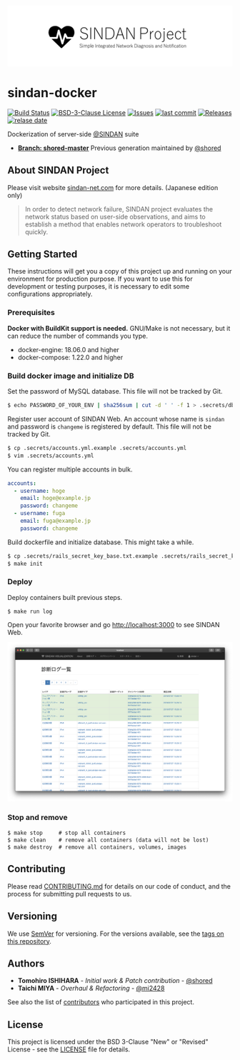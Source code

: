  ![SINDAN Project](https://raw.githubusercontent.com/SINDAN/sindan-docker/screenshot/logo.png)

# sindan-docker

[![Build Status](https://travis-ci.com/mi2428/sindan-docker.svg?token=4rNKUsBRFsZs9zARiDBB&branch=master)](https://travis-ci.com/mi2428/sindan-docker) [![BSD-3-Clause License](http://img.shields.io/github/license/SINDAN/sindan-docker)](LICENSE) [![Issues](https://img.shields.io/github/issues/SINDAN/sindan-docker)](https://github.com/SINDAN/sindan-docker/issues)
[![last commit](https://img.shields.io/github/last-commit/SINDAN/sindan-docker)](https://github.com/SINDAN/sindan-docker/commits) [![Releases](https://img.shields.io/github/release/SINDAN/sindan-docker)](https://github.com/SINDAN/sindan-docker/releases)  [![relase date](https://img.shields.io/github/release-date/SINDAN/sindan-docker)](https://github.com/SINDAN/sindan-docker/releases)

Dockerization of server-side [@SINDAN](https://github.com/SINDAN) suite
- **[Branch: shored-master](https://github.com/SINDAN/sindan-docker/tree/shored-master)** Previous generation maintained by [@shored](https://github.com/shored)

## About SINDAN Project
Please visit website [sindan-net.com](https://www.sindan-net.com) for more details. (Japanese edition only)

> In order to detect network failure, SINDAN project evaluates the network status based on user-side observations, and aims to establish a method that enables network operators to troubleshoot quickly.

## Getting Started
These instructions will get you a copy of this project up and running on your environment for production purpose.
If you want to use this for development or testing purposes, it is necessary to edit some configurations appropriately.

### Prerequisites
**Docker with BuildKit support is needed.**
GNU/Make is not necessary, but it can reduce the number of commands you type.

- docker-engine: 18.06.0 and higher
- docker-compose: 1.22.0 and higher

### Build docker image and initialize DB
Set the password of MySQL database.
This file will not be tracked by Git.
```bash
$ echo PASSWORD_OF_YOUR_ENV | sha256sum | cut -d ' ' -f 1 > .secrets/db_password.txt
```
Register user account of SINDAN Web.
An account whose name is `sindan` and password is `changeme` is registered by default.
This file will not be tracked by Git.
```bash
$ cp .secrets/accounts.yml.example .secrets/accounts.yml
$ vim .secrets/accounts.yml
```
You can register multiple accounts in bulk.
```yml
accounts:
  - username: hoge
    email: hoge@example.jp
    password: changeme
  - username: fuga
    email: fuga@example.jp
    password: changeme
```
Build dockerfile and initialize database.
This might take a while.
```bash
$ cp .secrets/rails_secret_key_base.txt.example .secrets/rails_secret_key_base.txt
$ make init
```

### Deploy
Deploy containers built previous steps.
```
$ make run log
```
Open your favorite browser and go [http://localhost:3000](http://localhost:3000) to see SINDAN Web.

![Safari screenshot](https://raw.githubusercontent.com/SINDAN/sindan-docker/screenshot/safari.png)

### Stop and remove
```
$ make stop     # stop all containers
$ make clean    # remove all containers (data will not be lost)
$ make destroy  # remove all containers, volumes, images
```

## Contributing
Please read [CONTRIBUTING.md](CONTRIBUTING.md) for details on our code of conduct, and the process for submitting pull requests to us.

## Versioning
We use [SemVer](http://semver.org/) for versioning. For the versions available, see the [tags on this repository](https://github.com/SINDAN/sindan-docker/tags).

## Authors
- **Tomohiro ISHIHARA** - *Initial work & Patch contribution* - [@shored](https://github.com/shored)
- **Taichi MIYA** - *Overhaul & Refactoring* - [@mi2428](https://github.com/mi2428)

See also the list of [contributors](https://github.com/SINDAN/sindan-docker/graphs/contributors) who participated in this project.

## License
This project is licensed under the BSD 3-Clause "New" or "Revised" License - see the [LICENSE](LICENSE) file for details.
